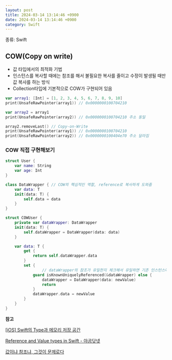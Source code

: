 ```yaml
---
layout: post
title: 2024-03-14 13:14:46 +0900
date: 2024-03-14 13:14:46 +0900
category: Swift
---
```


종류: Swift

## COW(Copy on write)

- 값 타입에서의 최적화 기법
- 인스턴스를 복사할 때에는 참조를 해서 불필요한 복사를 줄이고 수정이 발생될 때만 값 복사를 하는 방식
- Collection타입에 기본적으로 COW가 구현되어 있음

```swift
var array1: [Int] = [1, 2, 3, 4, 5, 6, 7, 8, 9, 10]
print(UnsafeRawPointer(array1)) // 0x0000000100704210

var array2 = array1
print(UnsafeRawPointer(array2)) // 0x0000000100704210 주소 동일

array2.removeLast() // Copy-on-Write
print(UnsafeRawPointer(array1)) // 0x0000000100704210
print(UnsafeRawPointer(array2)) // 0x0000000100404e70 주소 달라짐
```

### COW 직접 구현해보기

```swift
struct User {
    var name: String
    var age: Int
}

class DataWrapper { // COW의 핵심적인 역할, reference로 복사하게 도와줌
    var data: T
    init(data: T) {
        self.data = data
    }
}

struct COWUser {
    private var dataWrapper: DataWrapper
    init(data: T) {
        self.dataWrapper = DataWrapper(data: data)
    }

    var data: T {
        get {
            return self.dataWrapper.data
        }
        set {
		        // dataWrapper의 참조가 유일한지 체크해서 유일하면 기존 인스턴스에 데이터를 할당하고 아니면 새로 생성
            guard isKnownUniquelyReferenced(&dataWrapper) else {
                dataWrapper = DataWrapper(data: newValue)
                return
            }
            dataWrapper.data = newValue
        }
    }
}
```

**참고**

[[iOS] Swift의 Type과 메모리 저장 공간](https://sujinnaljin.medium.com/ios-swift의-type과-메모리-저장-공간-25555c69ccff)

[Reference and Value types in Swift - 야곰닷넷](https://yagom.net/courses/reference-and-value-types-in-swift/)

[값이냐 참조냐, 그것이 문제로다](https://velog.io/@eddy_song/value-reference-decision)